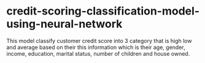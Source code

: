 # credit-scoring-classification-model-using-neural-network
This model classify customer credit score into 3 category that is high low and average based on their this information which is their age, gender, income, education, marital status, number of children and house owned.
